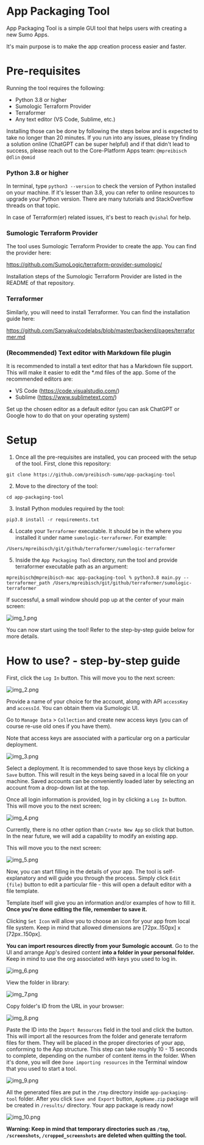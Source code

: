 # App Packaging Tool

App Packaging Tool is a simple GUI tool that helps users with creating a new Sumo Apps.

It's main purpose is to make the app creation process easier and faster.

# Pre-requisites

Running the tool requires the following:
- Python 3.8 or higher
- Sumologic Terraform Provider
- Terraformer
- Any text editor (VS Code, Sublime, etc.)

Installing those can be done by following the steps below and is expected to take no longer than 20 minutes. If you run
into any issues, please try finding a solution online (ChatGPT can be super helpful) and if that didn't lead to success, please reach out to the Core-Platform Apps team:
`@mpreibisch` `@dlin` `@omid` 

### Python 3.8 or higher

In terminal, type `python3 --version` to check the version of Python installed on your machine. If it's lesser than
3.8, you can refer to online resources to upgrade your Python version. There are many tutorials and StackOverflow 
threads on that topic.

In case of Terraform(er) related issues, it's best to reach `@vishal` for help.

### Sumologic Terraform Provider

The tool uses Sumologic Terraform Provider to create the app. You can find the provider here:

https://github.com/SumoLogic/terraform-provider-sumologic/

Installation steps of the Sumologic Terraform Provider are listed in the README of that repository.

### Terraformer

Similarly, you will need to install Terraformer. You can find the installation guide here:

https://github.com/Sanyaku/codelabs/blob/master/backend/pages/terraformer.md

### (Recommended) Text editor with Markdown file plugin

It is recommended to install a text editor that has a Markdown file support. This will make it easier to edit the *.md files of the app. Some of the recommended editors are:

- VS Code (https://code.visualstudio.com/)
- Sublime (https://www.sublimetext.com/)

Set up the chosen editor as a default editor (you can ask ChatGPT or Google how to do that on your operating system)

# Setup

1. Once all the pre-requisites are installed, you can proceed with the setup of the tool. First, clone this repository:

```console
git clone https://github.com/preibisch-sumo/app-packaging-tool
```

2. Move to the directory of the tool:

```console
cd app-packaging-tool
```

3. Install Python modules required by the tool:

```console
pip3.8 install -r requirements.txt
```

4. Locate your `Terraformer` executable. It should be in the where you installed it under name `sumologic-terraformer`. For example:

`/Users/mpreibisch/git/github/terraformer/sumologic-terraformer`

5. Inside the `App Packaging Tool` directory, run the tool and provide terraformer executable path as an argument:

```console
mpreibisch@mpreibisch-mac app-packaging-tool % python3.8 main.py --terraformer_path /Users/mpreibisch/git/github/terraformer/sumologic-terraformer
```

If successful, a small window should pop up at the center of your main screen:

![img_1.png](readme_images/img_1.png)

You can now start using the tool! Refer to the step-by-step guide below for more details.

# How to use? - step-by-step guide

First, click the `Log In` button. This will move you to the next screen:

![img_2.png](readme_images/img_2.png)

Provide a name of your choice for the account, along with API `accessKey` and `accessId`. You can obtain them via Sumologic UI.

Go to `Manage Data` > `Collection` and create new access keys (you can of course re-use old ones if you have them).

Note that access keys are associated with a particular org on a particular deployment.

![img_3.png](readme_images/img_3.png)

Select a deployment. It is recommended to save those keys by clicking a `Save` button. 
This will result in the keys being saved in a local file on your machine. Saved accounts can be conveniently loaded later by selecting an account from a drop-down list at the top.

Once all login information is provided, log in by clicking a `Log In` button. This will move you to the next screen:

![img_4.png](readme_images/img_4.png)

Currently, there is no other option than `Create New App` so click that button. In the near future, we will add a capability to modify an existing app.

This will move you to the next screen:

![img_5.png](readme_images/img_5.png)

Now, you can start filling in the details of your app. The tool is self-explanatory and will guide you through the process. Simply click `Edit {file}` button to edit a particular file - this will open a default editor with a file template. 

Template itself will give you an information and/or examples of how to fill it. **Once you're done editing the file, remember to save it.**

Clicking `Set Icon` will allow you to choose an icon for your app from local file system. Keep in mind that allowed dimensions are [72px..150px] x [72px..150px].

**You can import resources directly from your Sumologic account**. Go to the UI and arrange App's desired content **into a folder in your personal folder.** Keep in mind to use the org associated with keys you used to log in.

![img_6.png](readme_images/img_6.png)

View the folder in library:

![img_7.png](readme_images/img_7.png)

Copy folder's ID from the URL in your browser:

![img_8.png](readme_images/img_8.png)

Paste the ID into the `Import Resources` field in the tool and click the button. This will import all the resources from the folder and generate terraform files for them. 
They will be placed in the proper directories of your app, conforming to the App structure. 
This step can take roughly 10 - 15 seconds to complete, depending on the number of content items in the folder.
When it's done, you will dee `Done importing resources` in the Terminal window that you used to start a tool.

![img_9.png](readme_images/img_9.png)

All the generated files are put in the `/tmp` directory inside `app-packaging-tool` folder. After you click `Save and Export` button, `AppName.zip` package will be created in `/results/` directory. Your app package is ready now!

![img_10.png](readme_images/img_10.png)

**Warning: Keep in mind that temporary directories such as `/tmp`, `/screenshots`, `/cropped_screenshots` are deleted when quitting the tool.**